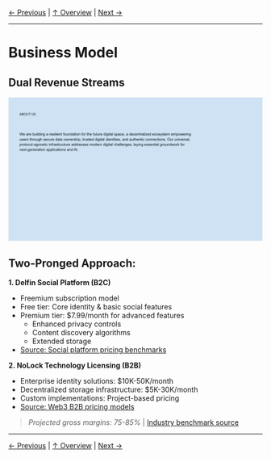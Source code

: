 [← Previous](slide04.md) | [↑ Overview](../README.md) | [Next →](slide06.md)

---

# Business Model

## Dual Revenue Streams

![Business Model](../images/slide14.png)


## Two-Pronged Approach:

**1. Delfin Social Platform (B2C)**
- Freemium subscription model
- Free tier: Core identity & basic social features
- Premium tier: $7.99/month for advanced features
  - Enhanced privacy controls
  - Content discovery algorithms
  - Extended storage
- [Source: Social platform pricing benchmarks](https://www.statista.com/statistics/315614/social-network-site-fee-paying-users/)

**2. NoLock Technology Licensing (B2B)**
- Enterprise identity solutions: $10K-50K/month
- Decentralized storage infrastructure: $5K-30K/month
- Custom implementations: Project-based pricing
- [Source: Web3 B2B pricing models](https://outlierventures.io/research/state-of-web3-business-models/)

> *Projected gross margins: 75-85%* | [Industry benchmark source](https://medium.com/breadcrumb/saas-economics-gross-margin-part-1-919df3eb8e8e)



---

[← Previous](slide04.md) | [↑ Overview](../README.md) | [Next →](slide06.md)

